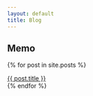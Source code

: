 ```yaml
---
layout: default
title: Blog
---
```


## Memo
{% for post in site.posts %}
<a class="blog-box" href="{{ post.url }}"><div class="blog-title">{{ post.title }}</div></a>
{% endfor %}


